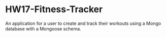 # HW17-Fitness-Tracker
An application for a user to create and track their workouts using a Mongo database with a Mongoose schema.
